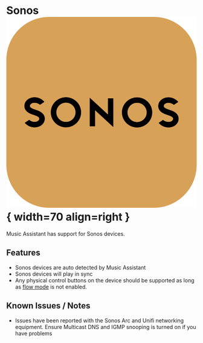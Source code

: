 # Sonos ![Preview image](../assets/icons/sonos-icon.svg){ width=70 align=right }

Music Assistant has support for Sonos devices.

## Features

- Sonos devices are auto detected by Music Assistant
- Sonos devices will play in sync
- Any physical control buttons on the device should be supported as long as [flow mode](../faq/normalization/#track-queueing) is not enabled. 

## Known Issues / Notes

- Issues have been reported with the Sonos Arc and Unifi networking equipment. Ensure Multicast DNS and IGMP snooping is turned on if you have problems 

